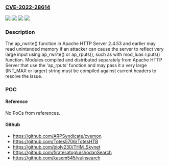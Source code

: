 ### [CVE-2022-28614](https://cve.mitre.org/cgi-bin/cvename.cgi?name=CVE-2022-28614)
![](https://img.shields.io/static/v1?label=Product&message=Apache%20HTTP%20Server&color=blue)
![](https://img.shields.io/static/v1?label=Version&message=%3C%3D%202.4.53%20&color=brighgreen)
![](https://img.shields.io/static/v1?label=Vulnerability&message=CWE-190%20Integer%20Overflow%20or%20Wraparound&color=brighgreen)
![](https://img.shields.io/static/v1?label=Vulnerability&message=CWE-200%20Exposure%20of%20Sensitive%20Information%20to%20an%20Unauthorized%20Actor&color=brighgreen)

### Description

The ap_rwrite() function in Apache HTTP Server 2.4.53 and earlier may read unintended memory if an attacker can cause the server to reflect very large input using ap_rwrite() or ap_rputs(), such as with mod_luas r:puts() function. Modules compiled and distributed separately from Apache HTTP Server that use the 'ap_rputs' function and may pass it a very large (INT_MAX or larger) string must be compiled against current headers to resolve the issue.

### POC

#### Reference
No PoCs from references.

#### Github
- https://github.com/ARPSyndicate/cvemon
- https://github.com/Totes5706/TotesHTB
- https://github.com/bioly230/THM_Skynet
- https://github.com/firatesatoglu/shodanSearch
- https://github.com/kasem545/vulnsearch

